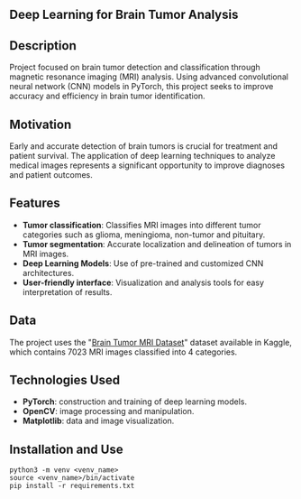 ## Deep Learning for Brain Tumor Analysis

## Description
Project focused on brain tumor detection and classification through magnetic resonance imaging (MRI) analysis. Using advanced convolutional neural network (CNN) models in PyTorch, this project seeks to improve accuracy and efficiency in brain tumor identification.

## Motivation
Early and accurate detection of brain tumors is crucial for treatment and patient survival. The application of deep learning techniques to analyze medical images represents a significant opportunity to improve diagnoses and patient outcomes.

## Features
- **Tumor classification**: Classifies MRI images into different tumor categories such as glioma, meningioma, non-tumor and pituitary.
- **Tumor segmentation**: Accurate localization and delineation of tumors in MRI images.
- **Deep Learning Models**: Use of pre-trained and customized CNN architectures.
- **User-friendly interface**: Visualization and analysis tools for easy interpretation of results.

## Data
The project uses the "[Brain Tumor MRI Dataset](https://www.kaggle.com/datasets/masoudnickparvar/brain-tumor-mri-dataset)" dataset available in Kaggle, which contains 7023 MRI images classified into 4 categories.

## Technologies Used
- **PyTorch**: construction and training of deep learning models.
- **OpenCV**: image processing and manipulation.
- **Matplotlib**: data and image visualization.

## Installation and Use

``` 
python3 -m venv <venv_name>
source <venv_name>/bin/activate
pip install -r requirements.txt
```

